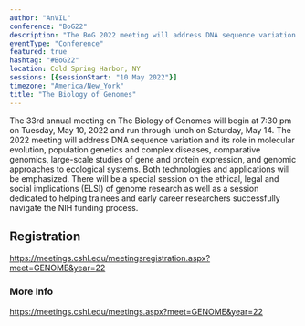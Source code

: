 ```yaml
---
author: "AnVIL"
conference: "BoG22"
description: "The BoG 2022 meeting will address DNA sequence variation and its role in molecular evolution, population genetics and complex diseases, comparative genomics, large-scale studies of gene and protein expression, and genomic approaches to ecological systems."
eventType: "Conference"
featured: true
hashtag: "#BoG22"
location: Cold Spring Harbor, NY
sessions: [{sessionStart: "10 May 2022"}]
timezone: "America/New_York"
title: "The Biology of Genomes"
---
```


<event-hero></event-hero>

The 33rd annual meeting on The Biology of Genomes will begin at 7:30 pm on Tuesday, May 10, 2022 and run through lunch on Saturday, May 14. The 2022 meeting will address DNA sequence variation and its role in molecular evolution, population genetics and complex diseases, comparative genomics, large-scale studies of gene and protein expression, and genomic approaches to ecological systems. Both technologies and applications will be emphasized. There will be a special session on the ethical, legal and social implications (ELSI) of genome research as well as a session dedicated to helping trainees and early career researchers successfully navigate the NIH funding process.

## Registration

<https://meetings.cshl.edu/meetingsregistration.aspx?meet=GENOME&year=22>

### More Info

<https://meetings.cshl.edu/meetings.aspx?meet=GENOME&year=22>
